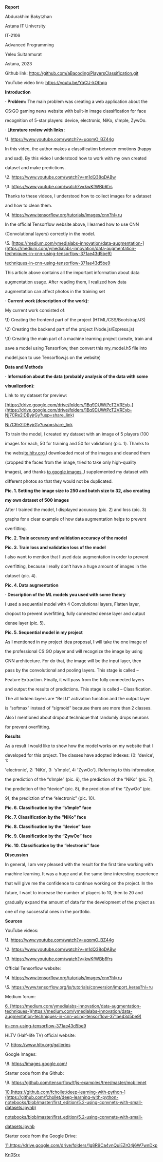 ﻿

**Report**

Abdurakhim Bakytzhan

Astana IT University

IT-2106

Advanced Programming

Yeleu Sultanmurat

Astana, 2023





Github link: <https://github.com/aBacoding/PlayersClassification.git>

YouTube video link: <https://youtu.be/YqCU-kOthqo>

**Introduction**

· **Problem:** The main problem was creating a web application about the

CS:GO gaming news website with built-in image classification for face

recognition of 5-star players: device, electronic, NiKo, s1mple, ZywOo.

· **Literature review with links:**

\1. <https://www.youtube.com/watch?v=uqomO_BZ44g>

In this video, the author makes a classification between emotions (happy

and sad). By this video I understood how to work with my own created

dataset and make predictions.

\2. <https://www.youtube.com/watch?v=m1dQ38qDABw>

\3. <https://www.youtube.com/watch?v=kwKfWBb6frs>

Thanks to these videos, I understood how to collect images for a dataset

and how to clean them.

\4. <https://www.tensorflow.org/tutorials/images/cnn?hl=ru>

In the official Tensorflow website above, I learned how to use CNN

(Convolutional layers) correctly in the model.

\5. [https://medium.com/ymedialabs-innovation/data-augmentation-](https://medium.com/ymedialabs-innovation/data-augmentation-techniques-in-cnn-using-tensorflow-371ae43d5be9)

[techniques-in-cnn-using-tensorflow-371ae43d5be9](https://medium.com/ymedialabs-innovation/data-augmentation-techniques-in-cnn-using-tensorflow-371ae43d5be9)

This article above contains all the important information about data

augmentation usage. After reading them, I realized how data

augmentation can affect photos in the training set

· **Current work (description of the work):**

My current work consisted of:

\1) Creating the frontend part of the project (HTML/CSS/Bootstrap/JS)

\2) Creating the backend part of the project (Node.js/Express.js)





\3) Creating the main part of a machine learning project (create, train and

save a model using Tensorflow, then convert this my\_model.h5 file into

model.json to use Tensorflow.js on the website)

**Data and Methods**

· **Information about the data (probably analysis of the data with some**

**visualization):**

Link to my dataset for preview:

[https://drive.google.com/drive/folders/1Bq9DUWtPcT2VREyb-](https://drive.google.com/drive/folders/1Bq9DUWtPcT2VREyb-Nj7CRe2lDByjrGy?usp=share_link)

[Nj7CRe2lDByjrGy?usp=share_link](https://drive.google.com/drive/folders/1Bq9DUWtPcT2VREyb-Nj7CRe2lDByjrGy?usp=share_link)

To train the model, I created my dataset with an image of 5 players (100

images for each, 50 for training and 50 for validation) (pic. 1). Thanks to

the websi[te](https://www.hltv.org/)[ ](https://www.hltv.org/)[hltv.org](https://www.hltv.org/)[ ](https://www.hltv.org/)I downloaded most of the images and cleaned them

(cropped the faces from the image, tried to take only high-quality

images), and thanks [to](https://images.google.com/)[ ](https://images.google.com/)[google](https://images.google.com/)[ ](https://images.google.com/)[images](https://images.google.com/)[,](https://images.google.com/)[ ](https://images.google.com/)I supplemented my dataset with

different photos so that they would not be duplicated.

**Pic. 1. Setting the image size to 250 and batch size to 32, also creating**

**my own dataset of 500 images**





After I trained the model, I displayed accuracy (pic. 2) and loss (pic. 3)

graphs for a clear example of how data augmentation helps to prevent

overfitting.

**Pic. 2. Train accuracy and validation accuracy of the model**

**Pic. 3. Train loss and validation loss of the model**





I also want to mention that I used data augmentation in order to prevent

overfitting, because I really don't have a huge amount of images in the

dataset (pic. 4).

**Pic. 4. Data augmentation**

· **Description of the ML models you used with some theory**

I used a sequential model with 4 Convolutional layers, Flatten layer,

dropout to prevent overfitting, fully connected dense layer and output

dense layer (pic. 5).





**Pic. 5. Sequential model in my project**

As I mentioned in my project idea proposal, I will take the one image of

the professional CS:GO player and will recognize the image by using

CNN architecture. For do that, the image will be the input layer, then

pass by the convolutional and pooling layers. This stage is called –

Feature Extraction. Finally, it will pass from the fully connected layers

and output the results of predictions. This stage is called – Classification.

The all hidden layers are “ReLU” activation function and the output layer

is “softmax” instead of “sigmoid” because there are more than 2 classes.

Also I mentioned about dropout technique that randomly drops neurons

for prevent overfitting.

**Results**

As a result I would like to show how the model works on my website that I

developed for this project. The classes have adopted indexes: {0: 'device', 1:

'electronic', 2: 'NiKo', 3: 's1mple', 4: 'ZywOo'}. Referring to this information,

the prediction of the “s1mple” (pic. 6), the prediction of the “NiKo” (pic. 7),





the prediction of the “device” (pic. 8), the prediction of the “ZywOo” (pic.

9), the prediction of the “electronic” (pic. 10).

**Pic. 6. Classification by the “s1mple” face**

**Pic. 7. Classification by the “NiKo” face**





**Pic. 8. Classification by the “device” face**

**Pic. 9. Classification by the “ZywOo” face**





**Pic. 10. Classification by the “electronic” face**

**Discussion**

In general, I am very pleased with the result for the first time working with

machine learning. It was a huge and at the same time interesting experience

that will give me the confidence to continue working on the project. In the

future, I want to increase the number of players to 10, then to 20 and

gradually expand the amount of data for the development of the project as

one of my successful ones in the portfolio.

**Sources**

YouTube videos:

\1. <https://www.youtube.com/watch?v=uqomO_BZ44g>

\2. <https://www.youtube.com/watch?v=m1dQ38qDABw>

\3. <https://www.youtube.com/watch?v=kwKfWBb6frs>

Official Tensorflow website:

\4. <https://www.tensorflow.org/tutorials/images/cnn?hl=ru>

\5. <https://www.tensorflow.org/js/tutorials/conversion/import_keras?hl=ru>





Medium forum:

[6.](https://medium.com/ymedialabs-innovation/data-augmentation-techniques-in-cnn-using-tensorflow-371ae43d5be9)[ ](https://medium.com/ymedialabs-innovation/data-augmentation-techniques-in-cnn-using-tensorflow-371ae43d5be9)[https://medium.com/ymedialabs-innovation/data-augmentation-techniques-](https://medium.com/ymedialabs-innovation/data-augmentation-techniques-in-cnn-using-tensorflow-371ae43d5be9)

[in-cnn-using-tensorflow-371ae43d5be9](https://medium.com/ymedialabs-innovation/data-augmentation-techniques-in-cnn-using-tensorflow-371ae43d5be9)

HLTV (Half-life TV) official website:

\7. <https://www.hltv.org/galleries>

Google Images:

\8. <https://images.google.com/>

Starter code from the Github:

\9. <https://github.com/tensorflow/tfjs-examples/tree/master/mobilenet>

[10.](https://github.com/fchollet/deep-learning-with-python-notebooks/blob/master/first_edition/5.2-using-convnets-with-small-datasets.ipynb)[https://github.com/fchollet/deep-learning-with-python-](https://github.com/fchollet/deep-learning-with-python-notebooks/blob/master/first_edition/5.2-using-convnets-with-small-datasets.ipynb)

[notebooks/blob/master/first_edition/5.2-using-convnets-with-small-](https://github.com/fchollet/deep-learning-with-python-notebooks/blob/master/first_edition/5.2-using-convnets-with-small-datasets.ipynb)

[datasets.ipynb](https://github.com/fchollet/deep-learning-with-python-notebooks/blob/master/first_edition/5.2-using-convnets-with-small-datasets.ipynb)

Starter code from the Google Drive:

[11.](https://drive.google.com/drive/folders/1g8R9Ca4vnQuiEZrO4j6W7wnDkpKn0Srx)[https://](https://drive.google.com/drive/folders/1g8R9Ca4vnQuiEZrO4j6W7wnDkpKn0Srx)[drive.google.com/drive/folders/1g8R9Ca4vnQuiEZrO4j6W7wnDkp](https://drive.google.com/drive/folders/1g8R9Ca4vnQuiEZrO4j6W7wnDkpKn0Srx)

[Kn0Srx](https://drive.google.com/drive/folders/1g8R9Ca4vnQuiEZrO4j6W7wnDkpKn0Srx)

